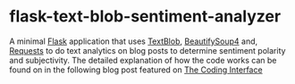 # flask-text-blob-sentiment-analyzer

A minimal [Flask](https://palletsprojects.com/p/flask/) application that uses [TextBlob](https://textblob.readthedocs.io/en/dev/), [BeautifySoup4](https://www.crummy.com/software/BeautifulSoup/bs4/doc/) and, [Requests](https://2.python-requests.org/en/master/) to do text analytics on blog posts to determine sentiment polarity and subjectivity. The detailed explanation of how the code works can be found on in the following blog post featured on [The Coding Interface](https://thecodinginterface.com/blog/text-analytics-app-with-flask-and-textblob/)
